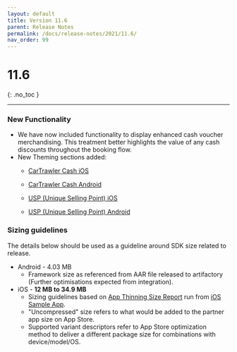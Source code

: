 ```yaml
---
layout: default
title: Version 11.6
parent: Release Notes
permalink: /docs/release-notes/2021/11.6/
nav_order: 99
---
```


# 11.6

{: .no_toc }

---

### New Functionality

* We have now included functionality to display enhanced cash voucher merchandising.
This treatment better highlights the value of any cash discounts throughout the booking flow.
* New Theming sections added:
    -  <a href="/docs/ios/customisation/cartrawler-cash" target="_blank">CarTrawler Cash iOS</a>
    -  <a href="/docs/android/customisation/cartrawler-cash" target="_blank">CarTrawler Cash Android</a>

    -  <a href="/docs/ios/customisation/usp" target="_blank">USP (Unique Selling Point) iOS</a>
    -  <a href="/docs/android/customisation/usp" target="_blank">USP (Unique Selling Point) Android</a>

### Sizing guidelines
The details below should be used as a guideline around SDK size related to release.
* Android - 4.03 MB
    * Framework size as referenced from AAR file released to artifactory (Further optimisations expected from integration).
* iOS - **12 MB to 34.9 MB**
    * Sizing guidelines based on <a href="https://github.com/cartrawler/cartrawler.github.io/blob/master/ios-report.txt" target="_blank">App Thinning Size Report</a> run from <a href="https://github.com/cartrawler/cartrawler-ios-integration" target="_blank">iOS Sample App</a>.
    * "Uncompressed" size refers to what would be added to the partner app size on App Store.
    * Supported variant descriptors refer to App Store optimization method to deliver a different package size for combinations with device/model/OS.

